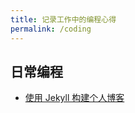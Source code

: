 ```yaml
---
title: 记录工作中的编程心得
permalink: /coding
---
```


## 日常编程
   * [使用 Jekyll 构建个人博客](/coding/build-blog-by-jekyll)